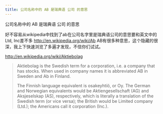 ```yaml
---
title: 公司名称中的 AB 是瑞典语 公司 的意思
---
```


<p>公司名称中的 AB 是瑞典语 公司 的意思</p>

<p>好不容易从wikipedia中找到了ab在公司名字里是瑞典语公司的意思要和英文中的Ltd, Inc差不多
<a href="http://en.wikipedia.org/wiki/Ab">http://en.wikipedia.org/wiki/Ab</a>
AB有很多种意思，这个隐藏的很深，我上下快速浏览了多遍才发现，不信你们试试。</p>

<p><a href="http://en.wikipedia.org/wiki/Aktiebolag">http://en.wikipedia.org/wiki/Aktiebolag</a></p>

<blockquote>
  <p>Aktiebolag is the Swedish term for a corporation, i.e. a company that has stocks. When used in company names it is abbreviated AB in Sweden and Ab in Finland.</p>
  
  <p>The Finnish language equivalent is osakeyhtiö, or Oy. The German and Norwegian equivalents would be Aktiengesellschaft (AG) and Aksjeselskap (AS), respectively, which is literally a translation of the Swedish term (or vice versa); the British would be Limited company (Ltd.); the Americans call it corporation (Inc.).</p>
</blockquote>
